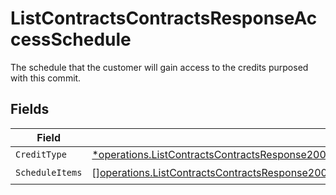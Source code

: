 # ListContractsContractsResponseAccessSchedule

The schedule that the customer will gain access to the credits purposed with this commit.


## Fields

| Field                                                                                                                                                                                                         | Type                                                                                                                                                                                                          | Required                                                                                                                                                                                                      | Description                                                                                                                                                                                                   |
| ------------------------------------------------------------------------------------------------------------------------------------------------------------------------------------------------------------- | ------------------------------------------------------------------------------------------------------------------------------------------------------------------------------------------------------------- | ------------------------------------------------------------------------------------------------------------------------------------------------------------------------------------------------------------- | ------------------------------------------------------------------------------------------------------------------------------------------------------------------------------------------------------------- |
| `CreditType`                                                                                                                                                                                                  | [*operations.ListContractsContractsResponse200ApplicationJSONResponseBodyDataCurrentCreditType](../../models/operations/listcontractscontractsresponse200applicationjsonresponsebodydatacurrentcredittype.md) | :heavy_minus_sign:                                                                                                                                                                                            | N/A                                                                                                                                                                                                           |
| `ScheduleItems`                                                                                                                                                                                               | [][operations.ListContractsContractsResponse200ApplicationJSONResponseBodyScheduleItems](../../models/operations/listcontractscontractsresponse200applicationjsonresponsebodyscheduleitems.md)                | :heavy_check_mark:                                                                                                                                                                                            | N/A                                                                                                                                                                                                           |